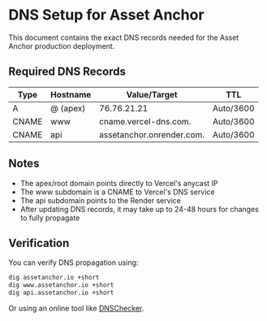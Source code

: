# DNS Setup for Asset Anchor

This document contains the exact DNS records needed for the Asset Anchor production deployment.

## Required DNS Records

| Type  | Hostname | Value/Target | TTL |
|-------|----------|-------------|-----|
| A     | @ (apex) | 76.76.21.21 | Auto/3600 |
| CNAME | www      | cname.vercel-dns.com. | Auto/3600 |
| CNAME | api      | assetanchor.onrender.com. | Auto/3600 |

## Notes

- The apex/root domain points directly to Vercel's anycast IP
- The www subdomain is a CNAME to Vercel's DNS service
- The api subdomain points to the Render service
- After updating DNS records, it may take up to 24-48 hours for changes to fully propagate

## Verification

You can verify DNS propagation using:

```bash
dig assetanchor.io +short
dig www.assetanchor.io +short
dig api.assetanchor.io +short
```

Or using an online tool like [DNSChecker](https://dnschecker.org).
